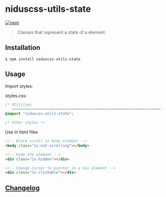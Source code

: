# niduscss-utils-state
[![npm][npm-image]][npm-url]

[npm-image]: https://img.shields.io/npm/v/niduscss-utils-state.svg
[npm-url]: https://npmjs.org/package/niduscss-utils-state

> Classes that represent a state of a element.

## Installation

```console
$ npm install niduscss-utils-state
```

## Usage

Import styles:

styles.css:

```css
/* Utilities
   ========================================================================== */
@import "niduscss-utils-state";

/* Other styles */
```

Use in html files

```html
<!-- Block scroll in body element -->
<body class="is-not-scrolling"></body>

<!-- Hide the element -->
<div class="is-hidden"></div>

<!-- Change cursor to pointer in a div element -->
<div class="is-clickable"></div>
```

## [Changelog](CHANGELOG.md)